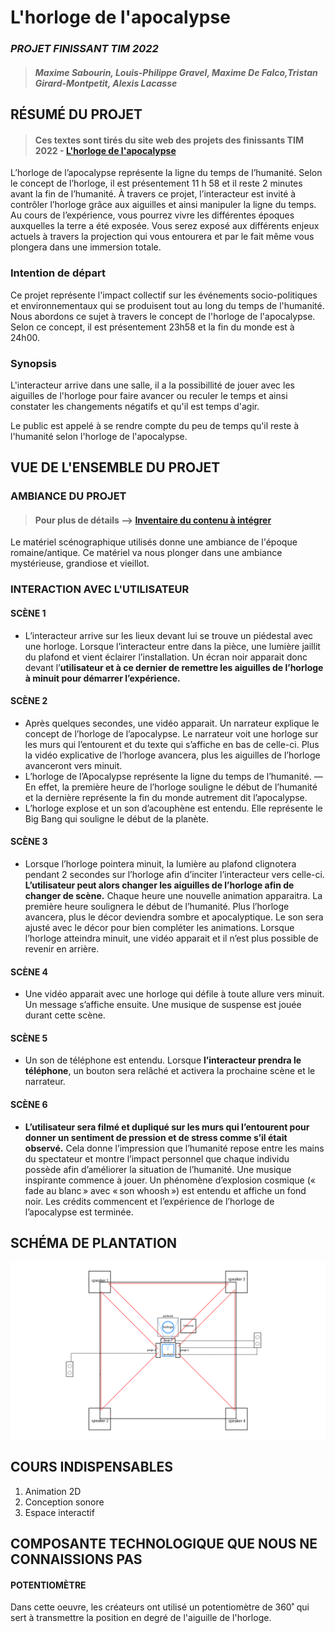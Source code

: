 # L'horloge de l'apocalypse
### *PROJET FINISSANT TIM 2022*
>#### *Maxime Sabourin, Louis-Philippe Gravel, Maxime De Falco,Tristan Girard-Montpetit, Alexis Lacasse* 


## RÉSUMÉ DU PROJET 
>#### Ces textes sont tirés du site web des projets des finissants TIM 2022 - [L'horloge de l'apocalypse](https://tim-montmorency.com/2022/projets/L-horloge-de-l-apocalypse/docs/web/index.html)
L’horloge de l’apocalypse représente la ligne du temps de l’humanité. Selon le concept de l’horloge, il est présentement 11 h 58 et il reste 2 minutes avant la fin de l’humanité. À travers ce projet, l’interacteur est invité à contrôler l’horloge grâce aux aiguilles et ainsi manipuler la ligne du temps. Au cours de l’expérience, vous pourrez vivre les différentes époques auxquelles la terre a été exposée. Vous serez exposé aux différents enjeux actuels à travers la projection qui vous entourera et par le fait même vous plongera dans une immersion totale.

### Intention de départ
Ce projet représente l'impact collectif sur les événements socio-politiques et environnementaux qui se produisent tout au long du temps de l'humanité. Nous abordons ce sujet à travers le concept de l'horloge de l'apocalypse. Selon ce concept, il est présentement 23h58 et la fin du monde est à 24h00.

### Synopsis
L'interacteur arrive dans une salle, il a la possibillité de jouer avec les aiguilles de l'horloge pour faire avancer ou reculer le temps et ainsi constater les changements négatifs et qu'il est temps d'agir.

Le public est appelé à se rendre compte du peu de temps qu'il reste à l'humanité selon l'horloge de l'apocalypse.


## VUE DE L'ENSEMBLE DU PROJET

### AMBIANCE DU PROJET
>#### Pour plus de détails --> [Inventaire du contenu à intégrer](https://cmontmorency365-my.sharepoint.com/:x:/g/personal/1945969_cmontmorency_qc_ca/ERKCSlUJhTFEp-WwGbcpxx0BK9-bCbdidCFUX_tMK-mZ6w?e=4yY9z0)
Le matériel scénographique utilisés donne une ambiance de l'époque romaine/antique. Ce matériel va nous plonger dans une ambiance mystérieuse, grandiose et vieillot. 

### INTERACTION AVEC L'UTILISATEUR
#### SCÈNE 1
- L’interacteur arrive sur les lieux devant lui se trouve un piédestal avec une horloge. Lorsque l’interacteur entre dans la pièce, une lumière jaillit du plafond et vient éclairer l’installation. Un écran noir apparait donc devant l’**utilisateur et à ce dernier de remettre les aiguilles de l’horloge à minuit pour démarrer l’expérience.**


#### SCÈNE 2
- Après quelques secondes, une vidéo apparait. Un narrateur explique le concept de l’horloge de l’apocalypse. Le narrateur voit une horloge sur les murs qui l’entourent et du texte qui s’affiche en bas de celle-ci. Plus la vidéo explicative de l’horloge avancera, plus les aiguilles de l’horloge avanceront vers minuit. 
- L’horloge de l’Apocalypse représente la ligne du temps de l’humanité. — En effet, la première heure de l’horloge souligne le début de l’humanité et la dernière représente la fin du monde autrement dit l’apocalypse. 
- L’horloge explose et un son d’acouphène est entendu. Elle représente le Big Bang qui souligne le début de la planète.


#### SCÈNE 3
- Lorsque l’horloge pointera minuit, la lumière au plafond clignotera pendant 2 secondes sur l’horloge afin d’inciter l’interacteur vers celle-ci. **L’utilisateur peut alors changer les aiguilles de l’horloge afin de changer de scène.** Chaque heure une nouvelle animation apparaitra. La première heure soulignera le début de l’humanité. Plus l’horloge avancera, plus le décor deviendra sombre et apocalyptique. Le son sera ajusté avec le décor pour bien compléter les animations. Lorsque l’horloge atteindra minuit, une vidéo apparait et il n’est plus possible de revenir en arrière.

#### SCÈNE 4
- Une vidéo apparait avec une horloge qui défile à toute allure vers minuit. Un message s’affiche ensuite. Une musique de suspense est jouée durant cette scène. 

#### SCÈNE 5
- Un son de téléphone est entendu. Lorsque **l’interacteur prendra le téléphone**, un bouton sera relâché et activera la prochaine scène et le narrateur.

#### SCÈNE 6
- **L’utilisateur sera filmé et dupliqué sur les murs qui l’entourent pour donner un sentiment de pression et de stress comme s’il était observé.** Cela donne l’impression que l’humanité repose entre les mains du spectateur et montre l’impact personnel que chaque individu possède afin d’améliorer la situation de l’humanité. Une musique inspirante commence à jouer. Un phénomène d’explosion cosmique (« fade au blanc » avec « son whoosh ») est entendu et affiche un fond noir. Les crédits commencent et l’expérience de l’horloge de l’apocalypse est terminée.


## SCHÉMA DE PLANTATION
![schéma](/medias/schema_horloge_apocalypse.png) 


## COURS INDISPENSABLES
1. Animation 2D 
2. Conception sonore
3. Espace interactif

## COMPOSANTE TECHNOLOGIQUE QUE NOUS NE CONNAISSIONS PAS
#### POTENTIOMÈTRE
Dans cette oeuvre, les créateurs ont utilisé un potentiomètre de 360˚ qui sert à transmettre la position en degré de l'aiguille de l'horloge.






